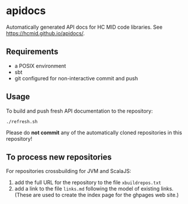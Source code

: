 # apidocs

Automatically generated API docs for HC MID code libraries. See <https://hcmid.github.io/apidocs/>.

## Requirements

- a POSIX environment
- sbt
- git configured for non-interactive commit and push

## Usage

To build and push fresh API documentation to the repository:

    ./refresh.sh

Please do **not commit** any of the automatically cloned repositories in this repository!


## To process new repositories

For repositories crossbuilding for JVM and ScalaJS:

1. add the full URL for the repository to the file `xbuildrepos.txt`
2. add a link to the file `links.md` following the model of existing links.  (These are used to create the index page for the ghpages web site.)
